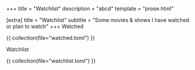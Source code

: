 +++
title = "Watchlist"
description = "abcd"
template = "prose.html"

[extra]
title = "Watchlist"
subtitle = "Some movies & shows I have watched or plan to watch"
+++
Watched

{{ collection(file="watched.toml") }}

Watchlist

{{ collection(file="watchlist.toml") }}
